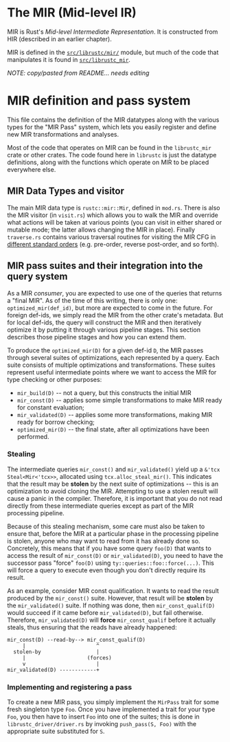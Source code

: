 # The MIR (Mid-level IR)

MIR is Rust's _Mid-level Intermediate Representation_. It is constructed from
HIR (described in an earlier chapter).

MIR is defined in the [`src/librustc/mir/`][mir] module, but much of the code
that manipulates it is found in [`src/librustc_mir`][mirmanip].


_NOTE: copy/pasted from README... needs editing_

# MIR definition and pass system

This file contains the definition of the MIR datatypes along with the
various types for the "MIR Pass" system, which lets you easily
register and define new MIR transformations and analyses.

Most of the code that operates on MIR can be found in the
`librustc_mir` crate or other crates. The code found here in
`librustc` is just the datatype definitions, along with the functions
which operate on MIR to be placed everywhere else.

## MIR Data Types and visitor

The main MIR data type is `rustc::mir::Mir`, defined in `mod.rs`.
There is also the MIR visitor (in `visit.rs`) which allows you to walk
the MIR and override what actions will be taken at various points (you
can visit in either shared or mutable mode; the latter allows changing
the MIR in place). Finally `traverse.rs` contains various traversal
routines for visiting the MIR CFG in [different standard orders][traversal]
(e.g. pre-order, reverse post-order, and so forth).

[traversal]: https://en.wikipedia.org/wiki/Tree_traversal

## MIR pass suites and their integration into the query system

As a MIR *consumer*, you are expected to use one of the queries that
returns a "final MIR". As of the time of this writing, there is only
one: `optimized_mir(def_id)`, but more are expected to come in the
future. For foreign def-ids, we simply read the MIR from the other
crate's metadata. But for local def-ids, the query will construct the
MIR and then iteratively optimize it by putting it through various
pipeline stages. This section describes those pipeline stages and how
you can extend them.

To produce the `optimized_mir(D)` for a given def-id `D`, the MIR
passes through several suites of optimizations, each represented by a
query. Each suite consists of multiple optimizations and
transformations. These suites represent useful intermediate points
where we want to access the MIR for type checking or other purposes:

- `mir_build(D)` -- not a query, but this constructs the initial MIR
- `mir_const(D)` -- applies some simple transformations to make MIR ready for constant evaluation;
- `mir_validated(D)` -- applies some more transformations, making MIR ready for borrow checking;
- `optimized_mir(D)` -- the final state, after all optimizations have been performed.

### Stealing

The intermediate queries `mir_const()` and `mir_validated()` yield up
a `&'tcx Steal<Mir<'tcx>>`, allocated using
`tcx.alloc_steal_mir()`. This indicates that the result may be
**stolen** by the next suite of optimizations -- this is an
optimization to avoid cloning the MIR. Attempting to use a stolen
result will cause a panic in the compiler. Therefore, it is important
that you do not read directly from these intermediate queries except as
part of the MIR processing pipeline.

Because of this stealing mechanism, some care must also be taken to
ensure that, before the MIR at a particular phase in the processing
pipeline is stolen, anyone who may want to read from it has already
done so. Concretely, this means that if you have some query `foo(D)`
that wants to access the result of `mir_const(D)` or
`mir_validated(D)`, you need to have the successor pass "force"
`foo(D)` using `ty::queries::foo::force(...)`. This will force a query
to execute even though you don't directly require its result.

As an example, consider MIR const qualification. It wants to read the
result produced by the `mir_const()` suite. However, that result will
be **stolen** by the `mir_validated()` suite. If nothing was done,
then `mir_const_qualif(D)` would succeed if it came before
`mir_validated(D)`, but fail otherwise. Therefore, `mir_validated(D)`
will **force** `mir_const_qualif` before it actually steals, thus
ensuring that the reads have already happened:

```
mir_const(D) --read-by--> mir_const_qualif(D)
     |                       ^
  stolen-by                  |
     |                    (forces)
     v                       |
mir_validated(D) ------------+
```

### Implementing and registering a pass

To create a new MIR pass, you simply implement the `MirPass` trait for
some fresh singleton type `Foo`. Once you have implemented a trait for
your type `Foo`, you then have to insert `Foo` into one of the suites;
this is done in `librustc_driver/driver.rs` by invoking `push_pass(S,
Foo)` with the appropriate suite substituted for `S`.


[mir]: https://github.com/rust-lang/rust/tree/master/src/librustc/mir
[mirmanip]: https://github.com/rust-lang/rust/tree/master/src/librustc_mir
[mir]: https://github.com/rust-lang/rust/tree/master/src/librustc/mir
